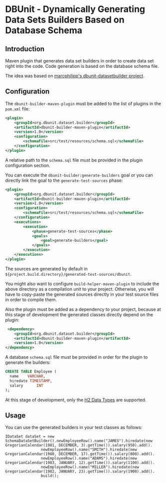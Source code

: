 # DBUnit - Dynamically Generating Data Sets Builders Based on Database Schema

## Introduction

Maven plugin that generates data set builders in order to create data set right into the code.
Code generation is based on the database schema file.

The idea was based on
[marcphilipp's dbunit-datasetbuilder project](https://github.com/marcphilipp/dbunit-datasetbuilder).

## Configuration

The `dbunit-builder-maven-plugin` must be added to the list of plugins in the `pom.xml` file:
```xml
<plugin>
    <groupId>org.dbunit.dataset.builder</groupId>
    <artifactId>dbunit-builder-maven-plugin</artifactId>
    <version>1.0</version>
    <configuration>
        <schemaFile>src/test/resources/schema.sql</schemaFile>
    </configuration>
</plugin>
```
A relative path to the `schema.sql` file must be provided in the plugin configuration section.

You can execute the `dbunit-builder:generate-builders` goal or you can directly link the goal to the `generate-test-sources` phase:
```xml
<plugin>
    <groupId>org.dbunit.dataset.builder</groupId>
    <artifactId>dbunit-builder-maven-plugin</artifactId>
    <version>1.0</version>
    <configuration>
        <schemaFile>src/test/resources/schema.sql</schemaFile>
    </configuration>
    <executions>
        <execution>
            <phase>generate-test-sources</phase>
            <goals>
                <goal>generate-builders</goal>
            </goals>
        </execution>
    </executions>
</plugin>
```


The sources are generated by default in `${project.build.directory}/generated-test-sources/dbunit`.

You might also want to configure `build-helper-maven-plugin` to include the above directory as a compilation unit to your project. Otherwise, you will have to copy-paste the generated sources
directly in your test source files in order to compile them.

Also the plugin must be added as a dependency to your project, because at this stage of development the generated classes directly depend on the plugin:
```xml
 <dependency>
    <groupId>org.dbunit.dataset.builder</groupId>
    <artifactId>dbunit-builder-maven-plugin</artifactId>
    <version>1.0</version>
</dependency>
```


A database `schema.sql` file must be provided in order for the plugin to generate the builders:
```sql
CREATE TABLE Employee (
  name    VARCHAR,
  hiredate TIMESTAMP,
  salary      INT
);
```
At this stage of development, only the [H2 Data Types](http://www.h2database.com/html/datatypes.html) are supported.

## Usage
You can use the generated builders in your test classes as follows:
```
IDataSet dataSet = new SchemaDataSetBuilder().newEmployeeRow().name("JAMES").hiredate(new GregorianCalendar(1981, DECEMBER, 3).getTime()).salary(950).add().
                newEmployeeRow().name("SMITH").hiredate(new GregorianCalendar(1980, DECEMBER, 17).getTime()).salary(800).add().
                newEmployeeRow().name("ADAMS").hiredate(new GregorianCalendar(1983, JANUARY, 12).getTime()).salary(1100).add().
                newEmployeeRow().name("MILLER").hiredate(new GregorianCalendar(1982, JANUARY, 23).getTime()).salary(1900).add().
                build();
```